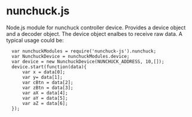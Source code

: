 # nunchuck.js
Node.js module for nunchuck controller device. Provides a device object and a decoder object.
The device object enalbes to receive raw data. A typical usage could be:

```
  var nunchuckModules = require('nunchuck-js').nunchuck;
  var NunchuckDevice = nunchuckModules.device;
  var device = new NunchuckDevice(NUNCHUCK_ADDRESS, 10,[]);
  device.start(function(data){
      var x = data[0];
      var y= data[1];
      var cBtn = data[2];
      var zBtn = data[3];
      var aX = data[4];
      var aY = data[5];
      var aZ = data[6];
  });
  
```
